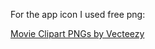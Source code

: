 For the app icon I used free png:

<a href="https://www.vecteezy.com/free-png/movie-clipart">Movie Clipart PNGs by Vecteezy</a>
